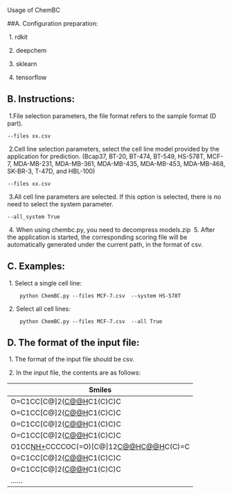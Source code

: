 Usage of ChemBC



##A. Configuration preparation:

​			1. rdkit

​			2. deepchem

​			3. sklearn

​			4. tensorflow



## B. Instructions:
​			1.File selection parameters, the file format refers to the sample format (D part).
```
--files xx.csv
```
​			2.Cell line selection parameters, select the cell line model provided by the application for prediction. (Bcap37, BT-20, BT-474, BT-549, HS-578T, MCF-7, MDA-MB-231, MDA-MB-361, MDA-MB-435, MDA-MB-453, MDA-MB-468, SK-BR-3, T-47D, and HBL-100)
```
--files xx.csv
```
​			3.All cell line parameters are selected. If this option is selected, there is no need to select the system parameter.
```
--all_system True
```
​			4. When using chembc.py, you need to decompress models.zip
​			5. After the application is started, the corresponding scoring file will be automatically generated under the current path, in the format of csv.



## C. Examples:

​			 1. Select a single cell line:

```
	python ChemBC.py --files MCF-7.csv  --system HS-578T
```

​			 2. Select all cell lines:

```
	python ChemBC.py --files MCF-7.csv  --all True
```



## D. The format of the input file:

​			 1. The format of the input file should be csv.

​			 2. In the input file, the contents are as follows:

| Smiles                                                       |
| ------------------------------------------------------------ |
| O=C1CC[C@]2([C@@H](CC[C@@]3([C@@H]2CC[C@@H]2[C@@H]4[C@@](CC[C@]23C)(CC[C@H]4C(C)=C)C(=O)[O-])C)C1(C)C)C |
| O=C1CC[C@]2([C@@H](CC[C@@]3([C@@H]2CC[C@@H]2[C@@H]4[C@@](CC[C@]23C)(CC[C@H]4C(C)=C)C(OCCCC[NH+](CC)CC)=O)C)C1(C)C)C |
| O=C1CC[C@]2([C@@H](CC[C@@]3([C@@H]2CC[C@@H]2[C@@H]4[C@@](CC[C@]23C)(CC[C@H]4C(C)=C)C(OCCCC[NH+]2CCCC2)=O)C)C1(C)C)C |
| O=C1CC[C@]2([C@@H](CC[C@@]3([C@@H]2CC[C@@H]2[C@@H]4[C@@](CC[C@]23C)(CC[C@H]4C(C)=C)C(OCCCC[NH+]2CCCCC2)=O)C)C1(C)C)C |
| O1CC[NH+](CC1)CCCCOC(=O)[C@]12[C@@H]([C@H]3CC[C@H]4[C@](CC[C@@H]5[C@@]4(CCC(=O)C5(C)C)C)(C)[C@@]3(CC1)C)[C@@H](CC2)C(C)=C |
| O=C1CC[C@]2([C@@H](CC[C@@]3([C@@H]2CC[C@@H]2[C@@H]4[C@@](CC[C@]23C)(CC[C@H]4C(C)=C)C(OCCC[NH+](CC)CC)=O)C)C1(C)C)C |
| O=C1CC[C@]2([C@@H](CC[C@@]3([C@@H]2CC[C@@H]2[C@@H]4[C@@](CC[C@]23C)(CC[C@H]4C(C)=C)C(OCCC[NH+]2CCCC2)=O)C)C1(C)C)C |
| ……                                                           |

